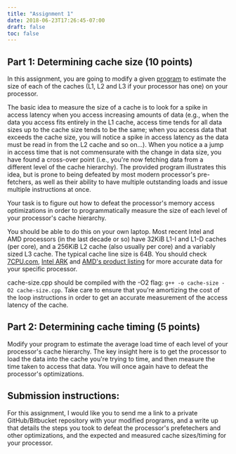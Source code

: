 ```yaml
---
title: "Assignment 1"
date: 2018-06-23T17:26:45-07:00
draft: false
toc: false
---
```


## Part 1: Determining cache size (10 points)

In this assignment, you are going to modify a given [program](../cache-size.cpp) to estimate the size of each of the caches (L1, L2 and L3 if your processor has one) on your processor.

The basic idea to measure the size of a cache is to look for a spike in access latency when you access increasing amounts of data (e.g., when the data you access fits entirely in the L1 cache, access time tends for all data sizes up to the cache size tends to be the same; when you access data that exceeds the cache size, you will notice a spike in access latency as the data must be read in from the L2 cache and so on...). When you notice a a jump in access time that is not commensurate with the change in data size, you have found a cross-over point (i.e., you're now fetching data from a different level of the cache hierarchy). The provided program illustrates this idea, but is prone to being defeated by most modern processor's pre-fetchers, as well as their ability to have multiple outstanding loads and issue multiple instructions at once.

Your task is to figure out how to defeat the processor's memory access optimizations in order to programmatically measure the size of each level of your processor's cache hierarchy.

You should be able to do this on your own laptop. Most recent Intel and AMD processors (in the last decade or so) have 32KiB L1-I and L1-D caches (per core), and a 256KiB L2 cache (also usually per core) and a variably sized L3 cache. The typical cache line size is 64B. You should check [7CPU.com](https://www.7-cpu.com/), [Intel ARK](https://ark.intel.com/content/www/us/en/ark.html) and [AMD's product listing](https://www.amd.com/en/products/specifications) for more accurate data for your specific processor.

cache-size.cpp should be compiled with the -O2 flag: `g++ -o cache-size -O2 cache-size.cpp`. Take care to ensure that you're amortizing the cost of the loop instructions in order to get an accurate measurement of the access latency of the cache.

## Part 2: Determining cache timing (5 points)
Modify your program to estimate the average load time of each level of your processor's cache hierarchy. The key insight here is to get the processor to load the data into the cache you're trying to time, and then measure the time taken to access that data. You will once again have to defeat the processor's optimizations.

## Submission instructions:
For this assignment, I would like you to send me a link to a private GitHub/Bitbucket repository with your modified programs, and a write up that details the steps you took to defeat the processor's prefetechers and other optimizations, and the expected and measured cache sizes/timing for your processor.